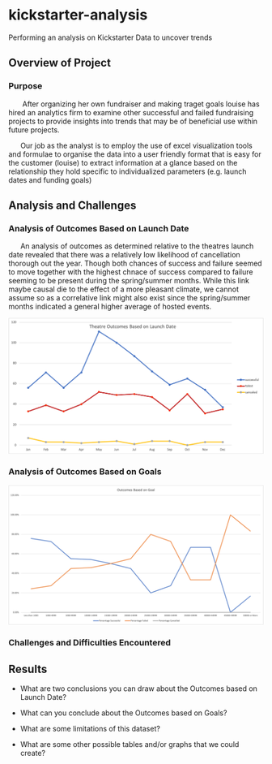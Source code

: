 # kickstarter-analysis
Performing an analysis on Kickstarter Data to uncover trends 

## Overview of Project

### Purpose
&nbsp;&nbsp;&nbsp;&nbsp;&nbsp;&nbsp; After organizing her own fundraiser and making traget goals louise has hired an analytics 
firm to examine other successful and failed fundraising projects to provide insights into trends that may be of beneficial use within future projects. 

&nbsp;&nbsp;&nbsp;&nbsp;&nbsp;&nbsp;Our job as the analyst is to 
employ the use of excel visualization tools and formulae to organise the data into a 
user friendly format that is easy for the customer (louise) to extract information at a glance based on the relationship they hold specific to individualized parameters (e.g. launch dates and funding goals)

## Analysis and Challenges

### Analysis of Outcomes Based on Launch Date
&nbsp;&nbsp;&nbsp;&nbsp;&nbsp;&nbsp;An analysis of outcomes as determined relative to the theatres launch date revealed that there was a relatively low likelihood of cancellation thorough out the year. Though both chances of success and failure seemed to move together with the highest chnace of success compared to failure seeming to be present during the spring/summer months. While this link maybe causal die to the effect of a more pleasant climate, we cannot assume so as a correlative link might also exist since the spring/summer months indicated a general higher average of 
hosted events.

![](resources/Theater_Outcomes_vs_Launch.png)

### Analysis of Outcomes Based on Goals

![](resources/Outcomes_vs_Goals.png)

### Challenges and Difficulties Encountered

## Results

- What are two conclusions you can draw about the Outcomes based on Launch Date?

- What can you conclude about the Outcomes based on Goals?

- What are some limitations of this dataset?

- What are some other possible tables and/or graphs that we could create?
